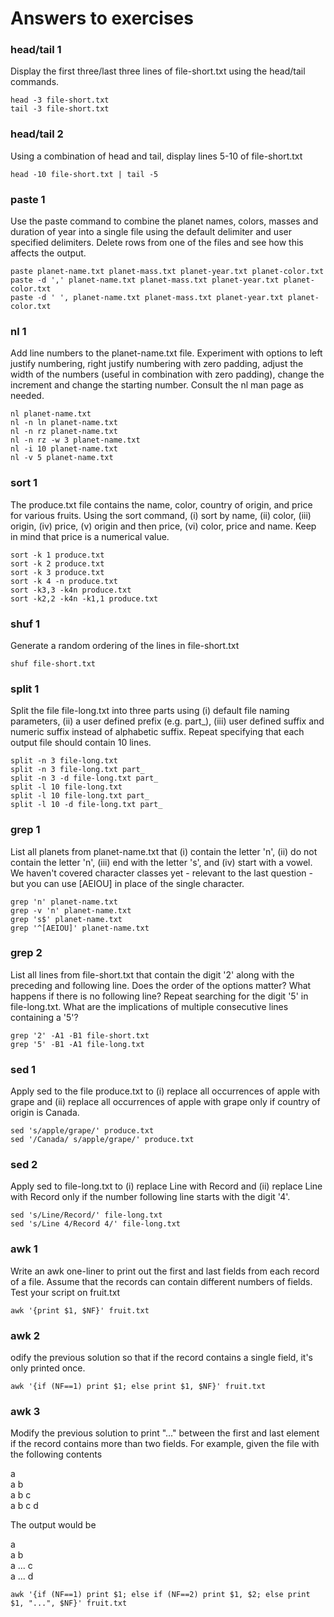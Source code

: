 # Answers to exercises

### head/tail 1
Display the first three/last three lines of file-short.txt using the
head/tail commands.

```
head -3 file-short.txt  
tail -3 file-short.txt
```

### head/tail 2
Using a combination of head and tail, display lines 5-10 of file-short.txt

```
head -10 file-short.txt | tail -5
```

### paste 1
Use the paste command to combine the planet names, colors,
masses and duration of year into a single file using the default
delimiter and user specified delimiters. Delete rows from one of the
files and see how this affects the output.

```
paste planet-name.txt planet-mass.txt planet-year.txt planet-color.txt
paste -d ',' planet-name.txt planet-mass.txt planet-year.txt planet-color.txt
paste -d ' ', planet-name.txt planet-mass.txt planet-year.txt planet-color.txt
```

### nl 1
Add line numbers to the planet-name.txt file. Experiment with options to left justify numbering, right justify numbering with zero padding, adjust the width of the numbers (useful in combination with zero padding), change the increment and change the starting number. Consult the nl man page as needed.

```
nl planet-name.txt
nl -n ln planet-name.txt
nl -n rz planet-name.txt
nl -n rz -w 3 planet-name.txt
nl -i 10 planet-name.txt
nl -v 5 planet-name.txt
```

### sort 1
The produce.txt file contains the name, color, country of origin, and price for various fruits. Using the sort command, (i) sort by name, (ii) color, (iii) origin, (iv) price, (v) origin and then price, (vi) color, price and name. Keep in mind that price is a numerical value.

```
sort -k 1 produce.txt
sort -k 2 produce.txt
sort -k 3 produce.txt
sort -k 4 -n produce.txt
sort -k3,3 -k4n produce.txt
sort -k2,2 -k4n -k1,1 produce.txt
```

### shuf 1
Generate a random ordering of the lines in file-short.txt

```
shuf file-short.txt
```

### split 1
Split the file file-long.txt into three parts using (i) default file naming parameters, (ii) a user defined prefix (e.g. part_), (iii) user defined suffix and numeric suffix instead of alphabetic suffix. Repeat specifying that each output file should contain 10 lines.

```
split -n 3 file-long.txt
split -n 3 file-long.txt part_
split -n 3 -d file-long.txt part_
split -l 10 file-long.txt
split -l 10 file-long.txt part_
split -l 10 -d file-long.txt part_
```

### grep 1
List all planets from planet-name.txt that (i) contain the letter 'n',
(ii) do not contain the letter 'n', (iii) end with the letter 's', and
(iv) start with a vowel. We haven't covered character classes yet -
relevant to the last question - but you can use [AEIOU] in place of
the single character.

```
grep 'n' planet-name.txt
grep -v 'n' planet-name.txt
grep 's$' planet-name.txt 
grep '^[AEIOU]' planet-name.txt
```

### grep 2
List all lines from file-short.txt that contain the digit '2' along
with the preceding and following line. Does the order of the options
matter? What happens if there is no following line? Repeat searching
for the digit '5' in file-long.txt. What are the implications of
multiple consecutive lines containing a '5'?

```
grep '2' -A1 -B1 file-short.txt
grep '5' -B1 -A1 file-long.txt
```

### sed 1
Apply sed to the file produce.txt to (i) replace all occurrences of
apple with grape and (ii) replace all occurrences of apple with grape
only if country of origin is Canada.

```
sed 's/apple/grape/' produce.txt
sed '/Canada/ s/apple/grape/' produce.txt
```

### sed 2
Apply sed to file-long.txt to (i) replace Line with Record and (ii)
replace Line with Record only if the number following line starts with
the digit '4'.

```
sed 's/Line/Record/' file-long.txt
sed 's/Line 4/Record 4/' file-long.txt
```

### awk 1
Write an awk one-liner to print out the first and last fields from
each record of a file. Assume that the records can contain different
numbers of fields. Test your script on fruit.txt 

```
awk '{print $1, $NF}' fruit.txt
```

### awk 2
odify the previous solution so that if the record contains a
single field, it's only printed once.

```
awk '{if (NF==1) print $1; else print $1, $NF}' fruit.txt
```

### awk 3
Modify the previous solution to print "..." between the first and
last element if the record contains more than two fields. For example,
given the file with the following contents

a  
a b  
a b c  
a b c d  

The output would be

a  
a b  
a ... c  
a ... d  

```
awk '{if (NF==1) print $1; else if (NF==2) print $1, $2; else print $1, "...", $NF}' fruit.txt 
```
